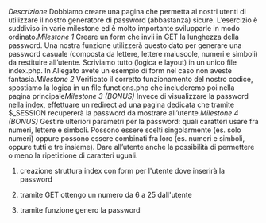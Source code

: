 _Descrizione_
Dobbiamo creare una pagina che permetta ai nostri utenti di utilizzare il nostro generatore di password (abbastanza) sicure.
L’esercizio è suddiviso in varie milestone ed è molto importante svilupparle in modo ordinato._Milestone 1_
Creare un form che invii in GET la lunghezza della password. Una nostra funzione utilizzerà questo dato per generare una password casuale (composta da lettere, lettere maiuscole, numeri e simboli) da restituire all’utente.
Scriviamo tutto (logica e layout) in un unico file index.php.
In Allegato avete un esempio di form nel caso non aveste fantasia._Milestone 2_
Verificato il corretto funzionamento del nostro codice, spostiamo la logica in un file functions.php che includeremo poi nella pagina principale*Milestone 3 (BONUS)*
Invece di visualizzare la password nella index, effettuare un redirect ad una pagina dedicata che tramite $\_SESSION recupererà la password da mostrare all’utente._Milestone 4 (BONUS)_
Gestire ulteriori parametri per la password: quali caratteri usare fra numeri, lettere e simboli. Possono essere scelti singolarmente (es. solo numeri) oppure possono essere combinati fra loro (es. numeri e simboli, oppure tutti e tre insieme).
Dare all’utente anche la possibilità di permettere o meno la ripetizione di caratteri uguali.

1. creazione struttura index con form per l'utente dove inserirà la password

2. tramite GET ottengo un numero da 6 a 25 dall'utente

3. tramite funzione genero la password
